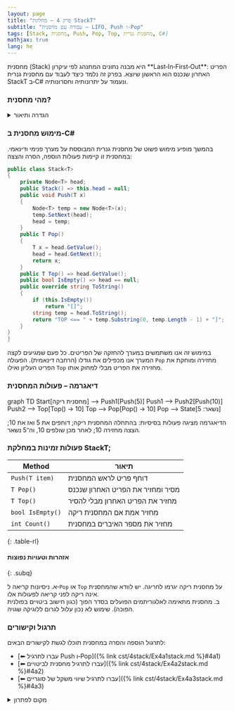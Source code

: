 ```yaml
---
layout: page 
title: "פרק 4 – מחלקת StackT"
subtitle: "עבודה עם מחסנית – LIFO, Push ו‑Pop"
tags: [Stack, מחסנית, Push, Pop, Top, מחסנית גנרית, C#]
mathjax: true
lang: he
---
```


<div class="box-note">
מחסנית (Stack) היא מבנה נתונים המתנהג לפי עיקרון **Last‑In‑First‑Out**: הפריט האחרון שנכנס הוא הראשון שיוצא. בפרק זה נלמד כיצד לעבוד עם מחסנית גנרית StackT ב‑C# ונעמוד על יתרונותיה וחסרונותיה.
</div>

<!-- Source: University of Wisconsin – Notes on Stacks -->

### מהי מחסנית?

<details markdown="1">
<summary>הגדרה ותיאור</summary>

מחסנית היא רשימה ליניארית שבה כל ההוספות והמחיקות מתבצעות בקצה אחד בלבד הנקרא **Top**. הפעולה הבסיסית של המחסנית היא `Push` (דחיפה) – הוספת פריט לראש המחסנית – ו‑`Pop` (שליפה) – הסרת הפריט האחרון שהוכנס. ניתן גם להציץ בפריט בראש המחסנית באמצעות `Top` מבלי להסיר אותו.

</details>

### מימוש מחסנית ב‑C#

בהמשך מופיע מימוש פשוט של מחסנית גנרית המבוססת על מערך פנימי ודינאמי. במחסנית זו קיימות פעולות הוספה, הסרה והצצה:

```csharp
public class Stack<T>
{
    private Node<T> head;
    public Stack() => this.head = null;
    public void Push(T x)
    {
        Node<T> temp = new Node<T>(x);
        temp.SetNext(head);
        head = temp;
    }
    public T Pop()
    {
        T x = head.GetValue();
        head = head.GetNext();
        return x;
    }
    public T Top() => head.GetValue();
    public bool IsEmpty() => head == null;
    public override string ToString()
    {
        if (this.IsEmpty())
            return "[]";
        string temp = head.ToString();
        return "TOP <== " + temp.Substring(0, temp.Length - 1) + "]";
    }
}
}
```

במימוש זה אנו משתמשים במערך להחזקה של הפריטים. כל פעם שמגיעים לקצה המערך אנו מכפילים את גודלו (הרחבה דינאמית). הפעולה `Pop` מחזירה ומוחקת את הפריט העליון ואילו `Top` מחזירה את הפריט מבלי למחוק אותו.

### דיאגרמה – פעולות המחסנית

<div class="mermaid">
graph TD
    Start[מחסנית ריקה] --> Push1[Push(5)]
    Push1 --> Push2[Push(10)]
    Push2 --> Top[Top() → 10]
    Top --> Pop[Pop() → 10]
    Pop --> State[נשאר: 5]
</div>

הדיאגרמה מציגה פעולות בסיסיות: בהתחלה המחסנית ריקה; דוחפים את 5 ואז את 10; הצצה מחזירה 10; לאחר מכן שולפים 10, וה־5 נשאר.

### פעולות זמינות במחלקת StackT;

| Method | תיאור |
| --- | --- |
| `Push(T item)` | דוחף פריט לראש המחסנית |
| `T Pop()` | מסיר ומחזיר את הפריט האחרון שנכנס |
| `T Top()` | מחזיר את הפריט האחרון מבלי להסיר |
| `bool IsEmpty()` | מחזיר אמת אם המחסנית ריקה |
| `int Count()` | מחזיר את מספר האיברים במחסנית |
{: .table-rl}

#### אזהרות וטעויות נפוצות
{: .subq}

א. ניסיונות קריאה ל‑`Pop` או `Top` על מחסנית ריקה יגרמו לחריגה. יש לוודא שהמחסנית אינה ריקה לפני קריאה לפעולות אלו.  
ב. מחסנית מתאימה לאלגוריתמים הפועלים בסדר הפוך (כגון חישוב ביטויים בפולנית הפוכה). שימוש לא נכון עלול לגרום ללוגיקה שגויה.  

### תרגול וקישורים

לתרגול הוספה והסרה במחסנית תוכלו לגשת לקישורים הבאים:

* [⬅ עברו לתרגיל Push ו‑Pop]({% link cst/4stack/Ex4a1stack.md %}#4a1)
* [⬅ עברו לתרגיל מחסנית לביטויים]({% link cst/4stack/Ex4a2stack.md %}#4a2)
* [⬅ עברו לתרגיל שיווי משקל של סוגריים]({% link cst/4stack/Ex4a3stack.md %}#4a3)

<details markdown="1">
<summary>מקום לפתרון</summary>

נסו לממש אלגוריתם המחשב ערך של ביטוי מתמטי הרשום בפולנית הפוכה (postfix). השתמשו במחסנית כדי לאחסן אופרטורים ואופרנדים.

</details>